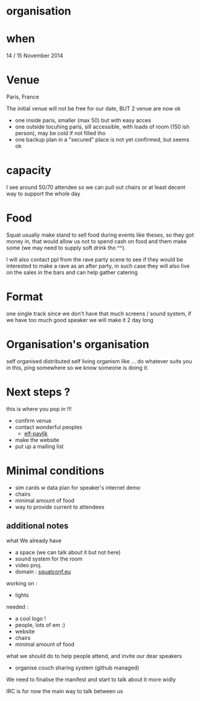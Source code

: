 organisation
============

# when 

14 / 15 November 2014

# Venue

Paris, France

The initial venue will not be free for our date, BUT 2 venue are now ok 

- one inside paris, smaller (max 50) but with easy acces
- one outside tocuhing paris, sill accessible, with loads of room (150 ish person), may be cold if not filled tho
- one backup plan in a "secured" place is not yet confirmed, but seems ok

# capacity

I see around 50/70 attendee so we can pull out chairs or at least decent way to support the whole day

# Food

Squat usually make stand to sell food during events like theses, so they got money in, that would allow us not to spend cash on food and them make some (we may need to supply soft drink tho ^^). 

I will also contact ppl from the rave party scene to see if they would be interested to make a rave as an after party, in such case they will also live on the sales in the bars and can help gather catering 

# Format

one single track since we don't have that much screens / sound system, if we have too much good speaker we will make it 2 day long

# Organisation's organisation

self organised distributed self living organism like ... do whatever suits you in this, ping somewhere so we know someone is doing it.

# Next steps ? 

this is where you pop in !!!

- confirm venue
- contact wonderful peoples 
	- [elf-pavlik](https://github.com/elf-pavlik)
- make the website
- put up a mailing list

# Minimal conditions

- sim cards w data plan for speaker's internet demo
- chairs
- minimal amount of food
- way to provide current to attendees

## additional notes 

what We already have 

- a space (we can talk about it but not here)
- sound system for the room
- video proj.
- domain : [squatconf.eu](http://squatconf.eu/) 

working on :

- lights 

needed : 

- a cool logo ! 
- people, lots of em :)
- website 
- chairs 
- minimal amount of food

what we should do to help people attend, and invite our dear speakers

- organise couch sharing system (github managed)

We need to finalise the manifest and start to talk about it more widly 

IRC is for now the main way to talk between us 


